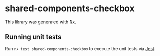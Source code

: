 # shared-components-checkbox

This library was generated with [Nx](https://nx.dev).

## Running unit tests

Run `nx test shared-components-checkbox` to execute the unit tests via [Jest](https://jestjs.io).
